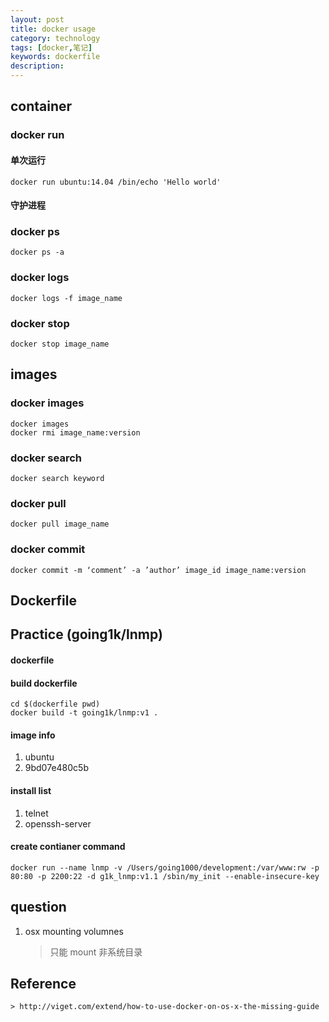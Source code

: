 ```yaml
---
layout: post                                   
title: docker usage        	   
category: technology                                
tags: [docker,笔记]
keywords: dockerfile
description:
---
```


## container

### docker run 

#### 单次运行

    docker run ubuntu:14.04 /bin/echo 'Hello world'

#### 守护进程

    
    
### docker ps

    docker ps -a

### docker logs

    docker logs -f image_name
    

### docker stop

    docker stop image_name



## images

### docker images

    docker images
    docker rmi image_name:version

### docker search

    docker search keyword

### docker pull 

    docker pull image_name

### docker commit

    docker commit -m ‘comment’ -a ’author’ image_id image_name:version 

## Dockerfile


## Practice (going1k/lnmp)

#### dockerfile

#### build dockerfile
    
    cd $(dockerfile pwd)
    docker build -t going1k/lnmp:v1 . 

#### image info

1. ubuntu
2. 9bd07e480c5b

#### install list

1. telnet
2. openssh-server


#### create contianer command 

    docker run --name lnmp -v /Users/going1000/development:/var/www:rw -p 80:80 -p 2200:22 -d g1k_lnmp:v1.1 /sbin/my_init --enable-insecure-key

## question 

1. osx mounting volumnes 

    > 只能 mount 非系统目录



## Reference

    > http://viget.com/extend/how-to-use-docker-on-os-x-the-missing-guide

